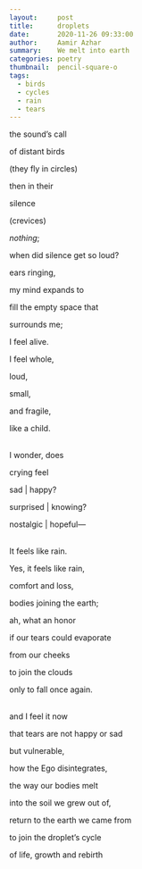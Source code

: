 ```yaml
---
layout:     post
title:      droplets
date:       2020-11-26 09:33:00
author:     Aamir Azhar
summary:    We melt into earth
categories: poetry
thumbnail:  pencil-square-o
tags:
  - birds
  - cycles
  - rain
  - tears
---
```

the sound’s call

of distant birds

(they fly in circles)

then in their

silence

(crevices)

*nothing*;

when did silence get so loud?

ears ringing,

my mind expands to

fill the empty space that

surrounds me;

I feel alive.

I feel whole,

loud,

small,

and fragile,

like a child.

<br>
I wonder, does

crying feel

sad \| happy?

surprised \| knowing?

nostalgic \| hopeful—

<br>
It feels like rain.

Yes, it feels like rain,

comfort and loss,

bodies joining the earth;

ah, what an honor

if our tears could evaporate

from our cheeks

to join the clouds

only to fall once again.

<br>
and I feel it now

that tears are not happy or sad

but vulnerable,

how the Ego disintegrates,

the way our bodies melt

into the soil we grew out of,

return to the earth we came from

to join the droplet’s cycle

of life, growth and rebirth

